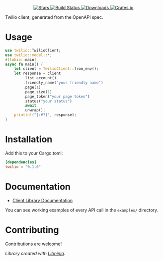 <div id="top"></div>

<p align="center">
    <a href="https://github.com/libninjacom/twilio-rs/stargazers">
        <img src="https://img.shields.io/github/stars/libninjacom/twilio-rs.svg?style=flat-square" alt="Stars" />
    </a>
    <a href="https://github.com/libninjacom/twilio-rs/actions">
        <img src="https://img.shields.io/github/workflow/status/libninjacom/twilio-rs/ci?style=flat-square" alt="Build Status" />
    </a>
    
<a href="https://crates.io/crates/twilio">
    <img src="https://img.shields.io/crates/d/twilio?style=flat-square" alt="Downloads" />
</a>
<a href="https://crates.io/crates/twilio">
    <img src="https://img.shields.io/crates/v/twilio?style=flat-square" alt="Crates.io" />
</a>

</p>

Twilio client, generated from the OpenAPI spec.

# Usage

```rust
use twilio::TwilioClient;
use twilio::model::*;
#[tokio::main]
async fn main() {
    let client = TwilioClient::from_env();
    let response = client
        .list_account()
        .friendly_name("your friendly name")
        .page(1)
        .page_size(1)
        .page_token("your page token")
        .status("your status")
        .await
        .unwrap();
    println!("{:#?}", response);
}
```


# Installation

Add this to your Cargo.toml:

```toml
[dependencies]
twilio = "0.1.0"
```


# Documentation



* [Client Library Documentation](https://docs.rs/twilio)


You can see working examples of every API call in the `examples/` directory.

# Contributing

Contributions are welcome!

*Library created with [Libninja](https://www.libninja.com).*